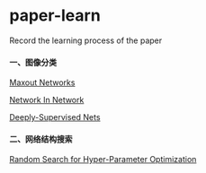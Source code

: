 # paper-learn
Record the learning process of the paper

#### 一、图像分类

[Maxout Networks](https://arxiv.org/abs/1302.4389)

[Network In Network](https://arxiv.org/abs/1312.4400)

[Deeply-Supervised Nets](https://arxiv.org/abs/1409.5185)



#### 二、网络结构搜索

[Random Search for Hyper-Parameter Optimization ](http://xueshu.baidu.com/usercenter/paper/show?paperid=4ed9ffc52eab4afabe66bb4e545c43bc&site=xueshu_se&hitarticle=1)